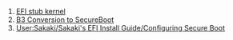  1. [EFI stub kernel](https://wiki.gentoo.org/wiki/EFI_stub_kernel)
 2. [B3 Conversion to SecureBoot](https://forums.gentoo.org/viewtopic-t-1112966.html)
 3. [User:Sakaki/Sakaki's EFI Install Guide/Configuring Secure Boot](https://wiki.gentoo.org/wiki/User:Sakaki/Sakaki%27s_EFI_Install_Guide/Configuring_Secure_Boot)
